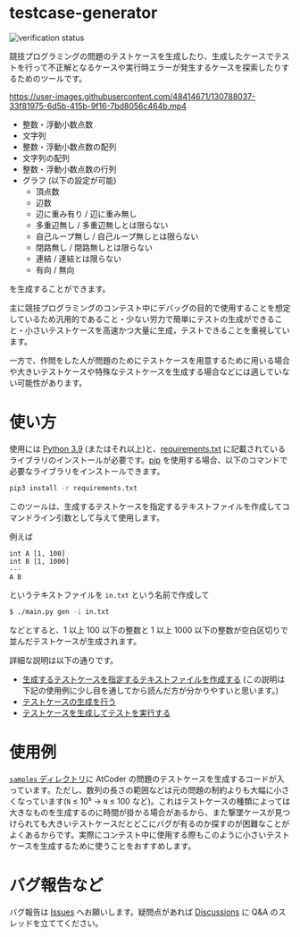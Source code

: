 # testcase-generator

![verification status](https://github.com/naskya/testcase-generator/actions/workflows/verify.yml/badge.svg)

競技プログラミングの問題のテストケースを生成したり、生成したケースでテストを行って不正解となるケースや実行時エラーが発生するケースを探索したりするためのツールです。

https://user-images.githubusercontent.com/48414671/130788037-33f81975-6d5b-415b-9f16-7bd8056c464b.mp4

- 整数・浮動小数点数
- 文字列
- 整数・浮動小数点数の配列
- 文字列の配列
- 整数・浮動小数点数の行列
- グラフ (以下の設定が可能)
    - 頂点数
    - 辺数
    - 辺に重み有り / 辺に重み無し
    - 多重辺無し / 多重辺無しとは限らない
    - 自己ループ無し / 自己ループ無しとは限らない
    - 閉路無し / 閉路無しとは限らない
    - 連結 / 連結とは限らない
    - 有向 / 無向

を生成することができます。

主に競技プログラミングのコンテスト中にデバッグの目的で使用することを想定しているため汎用的であること・少ない労力で簡単にテストの生成ができること・小さいテストケースを高速かつ大量に生成，テストできることを重視しています。

一方で、作問をした人が問題のためにテストケースを用意するために用いる場合や大きいテストケースや特殊なテストケースを生成する場合などには適していない可能性があります。

# 使い方

使用には [Python 3.9](https://www.python.org/downloads/) (またはそれ以上)と、[requirements.txt](https://github.com/naskya/testcase-generator/blob/main/requirements.txt) に記載されているライブラリのインストールが必要です。[pip](https://pip.pypa.io/en/stable/) を使用する場合、以下のコマンドで必要なライブラリをインストールできます。

```bash
pip3 install -r requirements.txt
```

このツールは、生成するテストケースを指定するテキストファイルを作成してコマンドライン引数として与えて使用します。

例えば

```
int A [1, 100]
int B [1, 1000]
---
A B
```

というテキストファイルを `in.txt` という名前で作成して

```bash
$ ./main.py gen -i in.txt
```

などとすると、1 以上 100 以下の整数と 1 以上 1000 以下の整数が空白区切りで並んだテストケースが生成されます。

詳細な説明は以下の通りです。

- [生成するテストケースを指定するテキストファイルを作成する](https://github.com/naskya/testcase-generator/blob/main/docs/input.md) (この説明は下記の使用例に少し目を通してから読んだ方が分かりやすいと思います。)
- [テストケースの生成を行う](https://github.com/naskya/testcase-generator/blob/main/docs/gen.md)
- [テストケースを生成してテストを実行する](https://github.com/naskya/testcase-generator/blob/main/docs/test.md)

# 使用例

[`samples` ディレクトリ](https://github.com/naskya/testcase-generator/tree/main/samples)に AtCoder の問題のテストケースを生成するコードが入っています。ただし、数列の長さの範囲などは元の問題の制約よりも大幅に小さくなっています(`N` ≤ 10⁵ → `N` ≤ 100 など)。これはテストケースの種類によっては大きなものを生成するのに時間が掛かる場合があるから、また撃墜ケースが見つけられても大きいテストケースだとどこにバグが有るのか探すのが困難なことがよくあるからです。実際にコンテスト中に使用する際もこのように小さいテストケースを生成するために使うことをおすすめします。

# バグ報告など

バグ報告は [Issues](https://github.com/naskya/testcase-generator/issues) へお願いします。疑問点があれば [Discussions](https://github.com/naskya/testcase-generator/discussions) に Q&A のスレッドを立ててください。
